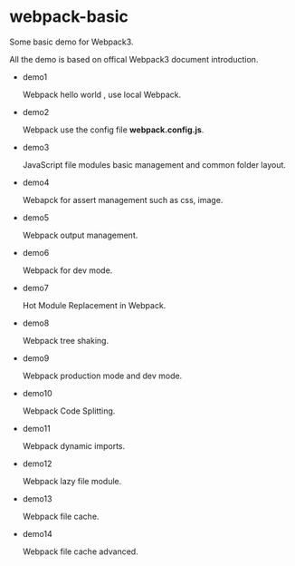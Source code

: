 # webpack-basic

Some basic demo for Webpack3.

All the demo is based on offical Webpack3 document introduction.

+ demo1
    
    Webpack hello world , use local Webpack.
    
+ demo2

    Webpack use the config file **webpack.config.js**.

+ demo3
    
    JavaScript file modules basic management and common folder layout.
    
+ demo4  

    Webapck for assert management such as css, image.
    
+ demo5

    Webpack output management.

+ demo6

    Webpack for dev mode.  
    
+ demo7 

    Hot Module Replacement in Webpack.
    
+ demo8

    Webpack tree shaking.
    
+ demo9

    Webpack production mode and dev mode.        
    
+ demo10

    Webpack Code Splitting.
    
+ demo11

    Webpack dynamic imports.

+ demo12

    Webpack lazy file module.     
    
+ demo13

    Webpack file cache.
    
+ demo14         

    Webpack file cache advanced.